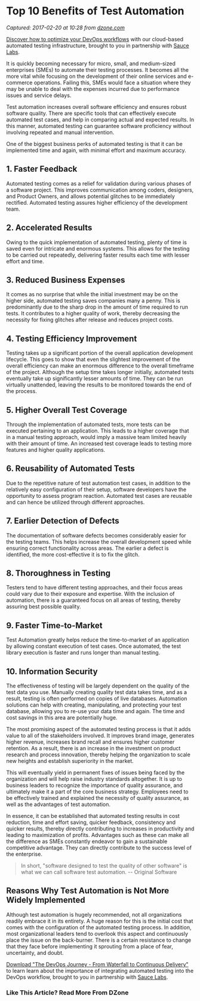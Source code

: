 # Top 10 Benefits of Test Automation

_Captured: 2017-02-20 at 10:28 from [dzone.com](https://dzone.com/articles/top-10-benefits-of-test-automation?oid=twitter&utm_content=buffera451a&utm_medium=social&utm_source=twitter.com&utm_campaign=buffer)_

[Discover how to optimize your DevOps workflows](https://dzone.com/go?i=161129&u=http%3A%2F%2Finfo.saucelabs.com%2Fpaper-the-devops-journey.html%3Futm_campaign%3Ddevopsjourney%2Bwp%26utm_medium%3Dtextlink%26utm_source%3Ddzone-devops%26utm_content%3Darticle) with our cloud-based automated testing infrastructure, brought to you in partnership with [Sauce Labs](https://dzone.com/go?i=161129&u=http%3A%2F%2Finfo.saucelabs.com%2Fpaper-the-devops-journey.html%3Futm_campaign%3Ddevopsjourney%2Bwp%26utm_medium%3Dtextlink%26utm_source%3Ddzone-devops%26utm_content%3Darticle).

It is quickly becoming necessary for micro, small, and medium-sized enterprises (SMEs) to automate their testing processes. It becomes all the more vital while focusing on the development of their online services and e-commerce operations. Failing this, SMEs would face a situation where they may be unable to deal with the expenses incurred due to performance issues and service delays.

Test automation increases overall software efficiency and ensures robust software quality. There are specific tools that can effectively execute automated test cases, and help in comparing actual and expected results. In this manner, automated testing can guarantee software proficiency without involving repeated and manual intervention.

One of the biggest business perks of automated testing is that it can be implemented time and again, with minimal effort and maximum accuracy.

## **1\. Faster Feedback**

Automated testing comes as a relief for validation during various phases of a software project. This improves communication among coders, designers, and Product Owners, and allows potential glitches to be immediately rectified. Automated testing assures higher efficiency of the development team.

## **2\. Accelerated Results**

Owing to the quick implementation of automated testing, plenty of time is saved even for intricate and enormous systems. This allows for the testing to be carried out repeatedly, delivering faster results each time with lesser effort and time.

## **3\. Reduced Business Expenses**

It comes as no surprise that while the initial investment may be on the higher side, automated testing saves companies many a penny. This is predominantly due to the sharp drop in the amount of time required to run tests. It contributes to a higher quality of work, thereby decreasing the necessity for fixing glitches after release and reduces project costs.

## **4\. Testing Efficiency Improvement**

Testing takes up a significant portion of the overall application development lifecycle. This goes to show that even the slightest improvement of the overall efficiency can make an enormous difference to the overall timeframe of the project. Although the setup time takes longer initially, automated tests eventually take up significantly lesser amounts of time. They can be run virtually unattended, leaving the results to be monitored towards the end of the process.

## **5\. Higher Overall Test Coverage**

Through the implementation of automated tests, more tests can be executed pertaining to an application. This leads to a higher coverage that in a manual testing approach, would imply a massive team limited heavily with their amount of time. An increased test coverage leads to testing more features and higher quality applications.

## **6\. Reusability of Automated Tests**

Due to the repetitive nature of test automation test cases, in addition to the relatively easy configuration of their setup, software developers have the opportunity to assess program reaction. Automated test cases are reusable and can hence be utilized through different approaches.

## **7\. Earlier Detection of Defects**

The documentation of software defects becomes considerably easier for the testing teams. This helps increase the overall development speed while ensuring correct functionality across areas. The earlier a defect is identified, the more cost-effective it is to fix the glitch.

## **8\. Thoroughness in Testing**

Testers tend to have different testing approaches, and their focus areas could vary due to their exposure and expertise. With the inclusion of automation, there is a guaranteed focus on all areas of testing, thereby assuring best possible quality.

## **9\. Faster Time-to-Market**

Test Automation greatly helps reduce the time-to-market of an application by allowing constant execution of test cases. Once automated, the test library execution is faster and runs longer than manual testing.

## **10\. Information Security**

The effectiveness of testing will be largely dependent on the quality of the test data you use. Manually creating quality test data takes time, and as a result, testing is often performed on copies of live databases. Automation solutions can help with creating, manipulating, and protecting your test database, allowing you to re-use your data time and again. The time and cost savings in this area are potentially huge.

The most promising aspect of the automated testing process is that it adds value to all of the stakeholders involved. It improves brand image, generates higher revenue, increases brand recall and ensures higher customer retention. As a result, there is an increase in the investment on product research and process innovation, thereby helping the organization to scale new heights and establish superiority in the market.

This will eventually yield in permanent fixes of issues being faced by the organization and will help raise industry standards altogether. It is up to business leaders to recognize the importance of quality assurance, and ultimately make it a part of the core business strategy. Employees need to be effectively trained and explained the necessity of quality assurance, as well as the advantages of test automation.

In essence, it can be established that automated testing results in cost reduction, time and effort saving, quicker feedback, consistency and quicker results, thereby directly contributing to increases in productivity and leading to maximization of profits. Advantages such as these can make all the difference as SMEs constantly endeavor to gain a sustainable competitive advantage. They can directly contribute to the success level of the enterprise.

> In short, "software designed to test the quality of other software" is what we can call software test automation. -- Original Software 

## Reasons Why Test Automation is Not More Widely Implemented

Although test automation is hugely recommended, not all organizations readily embrace it in its entirety. A huge reason for this is the initial cost that comes with the configuration of the automated testing process. In addition, most organizational leaders tend to overlook this aspect and continuously place the issue on the back-burner. There is a certain resistance to change that they face before implementing it sprouting from a place of fear, uncertainty, and doubt.

[Download "The DevOps Journey - From Waterfall to Continuous Delivery"](https://dzone.com/go?i=161130&u=http%3A%2F%2Finfo.saucelabs.com%2Fpaper-the-devops-journey.html%3Futm_campaign%3Ddevopsjourney%2Bwp%26utm_medium%3Dtextlink%26utm_source%3Ddzone-devops%26utm_content%3Darticle) to learn learn about the importance of integrating automated testing into the DevOps workflow, brought to you in partnership with [Sauce Labs](https://dzone.com/go?i=161130&u=http%3A%2F%2Finfo.saucelabs.com%2Fpaper-the-devops-journey.html%3Futm_campaign%3Ddevopsjourney%2Bwp%26utm_medium%3Dtextlink%26utm_source%3Ddzone-devops%26utm_content%3Darticle).

### Like This Article? Read More From DZone
